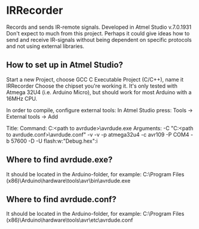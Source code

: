# IRRecorder
Records and sends IR-remote signals.
Developed in Atmel Studio v.7.0.1931
Don't expect to much from this project. Perhaps it could give ideas how to send and receive IR-signals without being dependent on specific protocols and not using external libraries.

## How to set up in Atmel Studio?
Start a new Project, choose GCC C Executable Project (C/C++), name it IRRecorder
Choose the chipset you're working it. It's only tested with Atmega 32U4 (i.e. Arduino Micro), but should work for most Arduino with a 16MHz CPU.

In order to compile, configure external tools:
In Atmel Studio press: Tools -> External tools -> Add 

Title: <anything>
Command: C:\<path to avrdude>\avrdude.exe 
Arguments: -C "C:\<path to avrdude.conf>\avrdude.conf" -v -v -p atmega32u4 -c avr109 -P COM4 -b 57600 -D -U flash:w:"Debug\.hex":i

## Where to find avrdude.exe?
It should be located in the Arduino-folder, for example: C:\Program Files (x86)\Arduino\hardware\tools\avr\bin\avrdude.exe

## Where to find avrdude.conf?
It should be located in the Arduino-folder, for example: C:\Program Files (x86)\Arduino\hardware\tools\avr\etc\avrdude.conf
